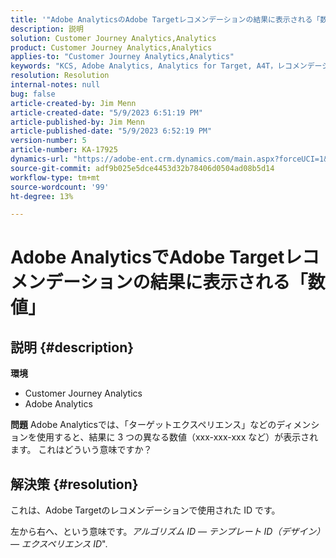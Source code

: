 ```yaml
---
title: '"Adobe AnalyticsのAdobe Targetレコメンデーションの結果に表示される「数値」'
description: 説明
solution: Customer Journey Analytics,Analytics
product: Customer Journey Analytics,Analytics
applies-to: "Customer Journey Analytics,Analytics"
keywords: "KCS, Adobe Analytics, Analytics for Target, A4T，レコメンデーション， FAQ, Adobe Target，数値，結果，表示，Customer Journey Analytics"
resolution: Resolution
internal-notes: null
bug: false
article-created-by: Jim Menn
article-created-date: "5/9/2023 6:51:19 PM"
article-published-by: Jim Menn
article-published-date: "5/9/2023 6:52:19 PM"
version-number: 5
article-number: KA-17925
dynamics-url: "https://adobe-ent.crm.dynamics.com/main.aspx?forceUCI=1&pagetype=entityrecord&etn=knowledgearticle&id=3aa5cc79-9aee-ed11-8849-6045bd0061cb"
source-git-commit: adf9b025e5dce4453d32b78406d0504ad08b5d14
workflow-type: tm+mt
source-wordcount: '99'
ht-degree: 13%

---
```


# Adobe AnalyticsでAdobe Targetレコメンデーションの結果に表示される「数値」

## 説明 {#description}

<b>環境</b>
- Customer Journey Analytics
- Adobe Analytics




<b>問題</b>
Adobe Analyticsでは、「ターゲットエクスペリエンス」などのディメンションを使用すると、結果に 3 つの異なる数値（xxx-xxx-xxx など）が表示されます。
これはどういう意味ですか？


## 解決策 {#resolution}


これは、Adobe Targetのレコメンデーションで使用された ID です。

左から右へ、という意味です。*アルゴリズム ID — テンプレート ID（デザイン） — エクスペリエンス ID*&quot;.
